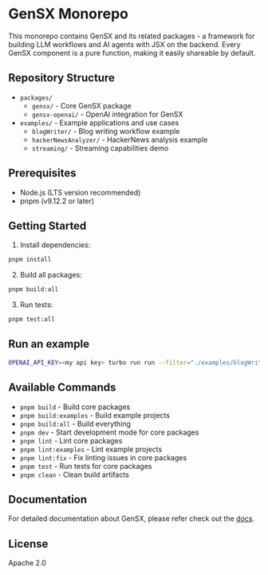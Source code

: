 # GenSX Monorepo

This monorepo contains GenSX and its related packages - a framework for building LLM workflows and AI agents with JSX on the backend. Every GenSX component is a pure function, making it easily shareable by default.

## Repository Structure

- `packages/`
  - `gensx/` - Core GenSX package
  - `gensx-openai/` - OpenAI integration for GenSX
- `examples/` - Example applications and use cases
  - `blogWriter/` - Blog writing workflow example
  - `hackerNewsAnalyzer/` - HackerNews analysis example
  - `streaming/` - Streaming capabilities demo

## Prerequisites

- Node.js (LTS version recommended)
- pnpm (v9.12.2 or later)

## Getting Started

1. Install dependencies:

```bash
pnpm install
```

2. Build all packages:

```bash
pnpm build:all
```

3. Run tests:

```bash
pnpm test:all
```

## Run an example

```bash
OPENAI_API_KEY=<my api key> turbo run run --filter="./examples/blogWriter"
```

## Available Commands

- `pnpm build` - Build core packages
- `pnpm build:examples` - Build example projects
- `pnpm build:all` - Build everything
- `pnpm dev` - Start development mode for core packages
- `pnpm lint` - Lint core packages
- `pnpm lint:examples` - Lint example projects
- `pnpm lint:fix` - Fix linting issues in core packages
- `pnpm test` - Run tests for core packages
- `pnpm clean` - Clean build artifacts

## Documentation

For detailed documentation about GenSX, please refer check out the [docs](https://gensx.dev).

## License

Apache 2.0
